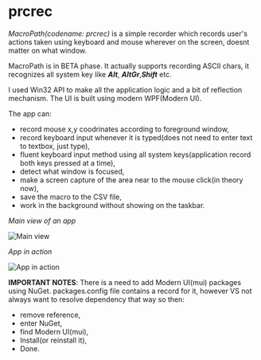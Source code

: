 # prcrec
_MacroPath(codename: prcrec)_ is a simple recorder which records user's actions taken using keyboard and mouse wherever 
on the screen, doesnt matter on what window. 

MacroPath is in BETA phase. It actually supports recording ASCII chars, it recognizes all system key like **_Alt_**, **_AltGr_**,**_Shift_** etc.

I used Win32 API to make all the application logic and a bit of reflection mechanism. The UI is built using modern WPF(Modern UI). 

The app can:
* record mouse x,y coodrinates according to foreground window,
* record keyboard input whenever it is typed(does not need to enter text to textbox, just type),
* fluent keyboard input method using all system keys(application record both keys pressed at a time),
* detect what window is focused,
* make a screen capture of the area near to the mouse click(in theory now),
* save the macro to the CSV file,
* work in the background without showing on the taskbar.

_Main view of an app_

![Main view](http://imgur.com/a/VePWx)

_App in action_

![App in action](http://imgur.com/a/tVAbU)

**IMPORTANT NOTES**:
There is a need to add Modern UI(mui) packages using NuGet. packages.config file contains a record for it, however VS not always want to resolve dependency that way so then:
* remove reference,
* enter NuGet,
* find Modern UI(mui),
* Install(or reinstall it),
* Done. 



